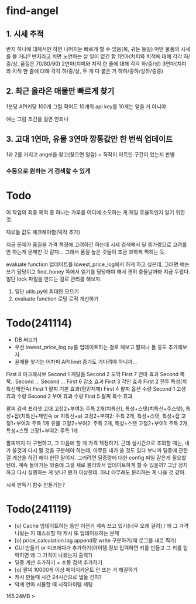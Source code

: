 # find-angel


## 1. 시세 추적
 반지 하나에 대해서만 하면 나머지는 빠르게 할 수 있음(목, 귀는 동일)
 어떤 물품의 시세를 볼 거냐?
 반지라고 치면
 노연마는 살 일이 없긴 함
 1연마(치피와 치적에 대해 각각 하/중/상, 품질은 70/80/90)
 2연마(치피와 치적 한 줄에 대해 각각 하/중/상)
 3연마(치피와 치적 한 줄에 대해 각각 하/중/상, 두 개 다 붙은 거 하하/중하/상하/중중)

## 2. 최근 올라온 매물만 빠르게 찾기
1분당 API키당 100개 그럼 적어도 10개의 api key를 10개는 얻을 거 아니야

얘는 그럼 조건을 걸면 안되나

## 3. 고대 1연마, 유물 3연마 깡통값만 한 번씩 업데이트

1과 2를 가지고 angel을 찾고(찾으면 알람) + 직작이 이득인 구간이 있는지 판별

### 수동으로 원하는 거 검색할 수 있게


# Todo
이 작업의 최종 목적 중 하나는 가루를 어디에 소모하는 게 제일 효율적인지 알기 위한 것.

재료들 값도 체크해야함(떡작 추가)

지금 문제가 품질을 가격 책정에 고려하긴 하는데 시세 검색에서 딜 증가량으로 고려를 안 하는게 문제인 것 같다...
그래서 품질 높은 것들이 조금 과하게 찍히는 듯.

evaluate function 업데이트를 lowest_price_log에서 하게 하고 싶은데,
그러면 얘는 쓰기 담당이고 find_honey 쪽에서 읽기를 담당해야 해서
괜히 충돌날까봐 지금 두렵다.
일단 lock 파일을 만드는 걸로 관리를 해보자.

1. 일단 utils.py에 최대한 모으기
2. evaluate function 로딩 로직 개선하기

# Todo(241114)
- DB 써보기
- 우선 lowest_price_log.py를 업데이트하는 걸로 해보고 팔찌나 돌 등도 추가해보자.
- 꿀매물 찾기는 어차피 API limit 증가도 기다려야 하니까...

First 8 아크패시브
Second 1 깨달음
Second 2 도약
First 7 연마 효과
Second 쭉쭉..
Second ...
Second ...
First 6 감소 효과
First 3 각인 효과
First 2 전투 특성(치특신제인숙)
First 1 팔찌 기본 효과(힘민지체)
First 4 팔찌 옵션 수량
Second 1 고졍 효과 수량
Second 2 부여 효과 수량
First 5 팔찌 특수 효과

팔찌 검색 프리셋
고대
고정2+부여3: 주특 2개(치특신), 특성+스탯(치특신+주스탯), 특성+잡(치특신+제인숙 or 치특신+a)
고정2+부여2: 주특 2개, 특성+스탯, 특성+잡
고정1+부여3: 주특 1개
유물
고정2+부여2: 주특 2개, 특성+스탯
고정2+부여1: 주특 2개, 특성+스탯
고정1+부여2: 주특 1개

팔찌까지 다 구현하고, 그 다음에 할 게 가격 책정하기.
근데 실시간으로 조회할 때는, 내가 쓸것과 다시 팔 것을 구분해야 하는데,
아무튼 내가 쓸 것도 있다 보니까 딜증에 관한 걸 계산을 하긴 해야 한단 말이지.
그러려면 딜증량에 대한 config 파일 같은게 필요할 텐데,
계속 돌아가는 와중에 그걸 새로 불러와서 업데이트하게 할 수 있을까?
그냥 정지하고 다시 실행하는 게 낫나?
뭔가 이상한데.
아냐 아무래도 분리하는 게 나을 것 같아.

시세 판독기 함수 만들기는?

# Todo(241119)
- [o] Cache 업데이트하는 동안 이전거 계속 쓰고 있기(너무 오래 걸려) / 왜 그 가격 나왔는 지 테스트할 때 캐시 또 업데이트하는 문제
- [o] price_calculation.log append랑 write 구분하기(매 로그를 새로 찍기)
- GUI 만들기 or 디코에다가 추가하기(아이템 정보 입력하면 키를 만들고 그 키를 입력하면 왜 그 가격이 나왔는지 출력?)
- 딜증 계산 추가하기 + 수동 검색 추가하기
- [o] 팔찌 10000개 이상 페이지카운트 안 뜨는 거 해결하기
- 캐시 만들때 시간 24시간으로 냅둘 건지?
- 악세 연마 시뮬할 때 시작아이템 세팅

165.24MB > 